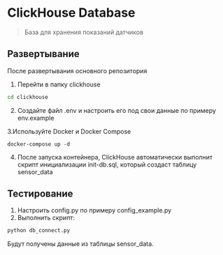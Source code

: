 # ClickHouse Database

> База для хранения показаний датчиков  

## Развертывание  

После развертывания основного репозитория 

1. Перейти в папку clickhouse

```bash
cd clickhouse
```

2. Создайте файл .env и настроить его под свои данные по примеру env.example

3.Используйте Docker и Docker Compose 
```
docker-compose up -d
```

4. После запуска контейнера, ClickHouse автоматически выполнит скрипт инициализации init-db.sql, который создаст таблицу sensor_data

## Тестирование  
1. Настроить config.py по примеру config_example.py
2. Выполнить скрипт:
```bash
python db_connect.py
```
Будут получены данные из таблицы sensor_data.
